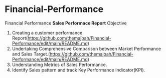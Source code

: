 # Financial-Performance
Financial Performance
**Sales Performace Report**
Objective
1. Creating a customer performance Report(https://github.com/themajbah/Financial-Performance/edit/main/README.md)
2. Undertaking Comprehensive Comparison between Market Performance and Sales Target.(https://github.com/themajbah/Financial-Performance/edit/main/README.md)
3. Understanding  Metrics of Sales Performance.
4. Identify Sales pattern and track Key Performance Indicator(KPI).
